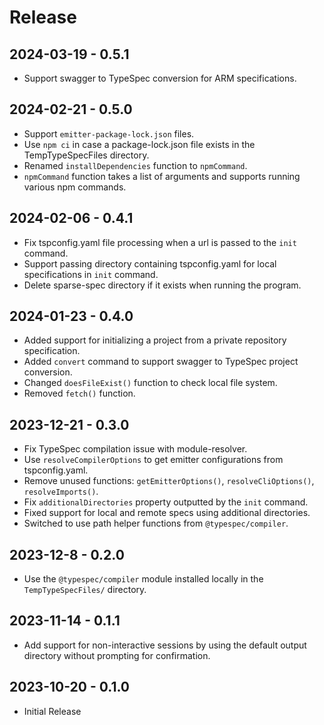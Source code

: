 # Release

## 2024-03-19 - 0.5.1

- Support swagger to TypeSpec conversion for ARM specifications.

## 2024-02-21 - 0.5.0

- Support `emitter-package-lock.json` files.
- Use `npm ci` in case a package-lock.json file exists in the TempTypeSpecFiles directory.
- Renamed `installDependencies` function to `npmCommand`.
- `npmCommand` function takes a list of arguments and supports running various npm commands.

## 2024-02-06 - 0.4.1

- Fix tspconfig.yaml file processing when a url is passed to the `init` command.
- Support passing directory containing tspconfig.yaml for local specifications in `init` command.
- Delete sparse-spec directory if it exists when running the program.

## 2024-01-23 - 0.4.0

- Added support for initializing a project from a private repository specification.
- Added `convert` command to support swagger to TypeSpec project conversion.
- Changed `doesFileExist()` function to check local file system.
- Removed `fetch()` function.

## 2023-12-21 - 0.3.0

- Fix TypeSpec compilation issue with module-resolver.
- Use `resolveCompilerOptions` to get emitter configurations from tspconfig.yaml.
- Remove unused functions: `getEmitterOptions()`, `resolveCliOptions()`, `resolveImports()`.
- Fix `additionalDirectories` property outputted by the `init` command.
- Fixed support for local and remote specs using additional directories.
- Switched to use path helper functions from `@typespec/compiler`.

## 2023-12-8 - 0.2.0

- Use the `@typespec/compiler` module installed locally in the `TempTypeSpecFiles/` directory.

## 2023-11-14 - 0.1.1

- Add support for non-interactive sessions by using the default output directory without prompting for confirmation.

## 2023-10-20 - 0.1.0

- Initial Release